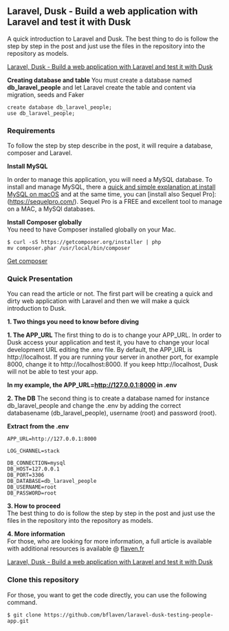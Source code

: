 



## Laravel, Dusk -  Build a web application with Laravel and test it with Dusk
A quick introduction to Laravel and Dusk. The best thing to do is follow the step by step in the post and just use the files in the repository into the repository as models.

[Laravel, Dusk -  Build a web application with Laravel and test it with Dusk](http://flaven.fr/2018/07/laravel-dusk-build-a-web-application-with-laravel-and-test-it-with-dusk/)


**Creating database and table**
You must create a database named **db_laravel_people** and let Laravel create the table and content via migration, seeds and Faker

```
create database db_laravel_people;
use db_laravel_people;

```


### Requirements

To follow the step by step describe in the post, it will require a database, composer and Laravel.


**Install MySQL**<br />

In order to manage this application, you will need a MySQL database. To install and manage MySQL, there a [quick and simple explanation at install MySQL on macOS](https://sequelpro.com/docs/ref/mysql/install-on-osx) and at the same time, you can [install also Sequel Pro]: (https://sequelpro.com/). Sequel Pro is a FREE and excellent tool to manage on a MAC, a MySQl databases.



**Install Composer globally**<br />
You need to have Composer installed globally on your Mac.

```
$ curl -sS https://getcomposer.org/installer | php
mv composer.phar /usr/local/bin/composer
```
[Get composer](https://getcomposer.org/)


### Quick Presentation

You can read the article or not. The first part will be creating a quick and dirty web application with Laravel and then we will make a quick introduction to Dusk.

**1. Two things you need to know before diving**<br />


**1. The APP_URL**
The first thing to do is to change your APP_URL. In order to Dusk access your application and test it, you have to change your local development URL editing the .env file. By default, the APP_URL is http://localhost. If you are running your server in another port, for example 8000, change it to http://localhost:8000. If you keep http://localhost, Dusk will not be able to test your app.

**In my example, the APP_URL=http://127.0.0.1:8000 in .env**


**2. The DB**
The second thing is to create a database named for instance db_laravel_people and change the .env by adding the correct databasename (db_laravel_people), username (root) and password (root).

**Extract from the .env**
```
APP_URL=http://127.0.0.1:8000

LOG_CHANNEL=stack

DB_CONNECTION=mysql
DB_HOST=127.0.0.1
DB_PORT=3306
DB_DATABASE=db_laravel_people
DB_USERNAME=root
DB_PASSWORD=root
```
**3. How to proceed**<br />
The best thing to do is follow the step by step in the post and just use the files in the repository into the repository as models.

**4. More information**<br />
For those, who are looking for more information, a full article is available with additional resources is available @ [flaven.fr](http://flaven.fr/)

[Laravel, Dusk -  Build a web application with Laravel and test it with Dusk](http://flaven.fr/2018/07/laravel-dusk-build-a-web-application-with-laravel-and-test-it-with-dusk/)


### Clone this repository

For those, you want to get the code directly, you can use the following command.

```
$ git clone https://github.com/bflaven/laravel-dusk-testing-people-app.git
```















